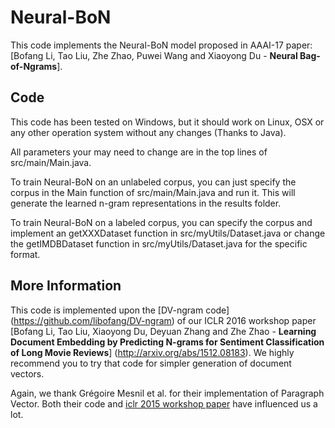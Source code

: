 # Neural-BoN
This code implements the Neural-BoN model proposed in AAAI-17 paper: [Bofang Li, Tao Liu, Zhe Zhao, Puwei Wang and Xiaoyong Du - **Neural Bag-of-Ngrams**].

## Code
This code has been tested on Windows, but it should work on Linux, OSX or any other operation system without any changes (Thanks to Java). 

All parameters your may need to change are in the top lines of src/main/Main.java.

To train Neural-BoN on an unlabeled corpus, you can just specify the corpus in the Main function of src/main/Main.java and run it. This will generate the learned n-gram representations in the results folder.

To train Neural-BoN on a labeled corpus, you can specify the corpus and implement an getXXXDataset function in src/myUtils/Dataset.java or change the getIMDBDataset function in src/myUtils/Dataset.java for the specific format.

## More Information

This code is implemented upon the [DV-ngram code] (https://github.com/libofang/DV-ngram) of our ICLR 2016 workshop paper [Bofang Li, Tao Liu, Xiaoyong Du, Deyuan Zhang and Zhe Zhao - **Learning Document Embedding by Predicting N-grams for Sentiment Classification of Long Movie Reviews**] (http://arxiv.org/abs/1512.08183). We highly recommend you to try that code for simpler generation of document vectors.

Again, we thank Grégoire Mesnil et al. for their implementation of Paragraph Vector. Both their code and [iclr 2015 workshop paper](http://arxiv.org/abs/1412.5335) have influenced us a lot.

